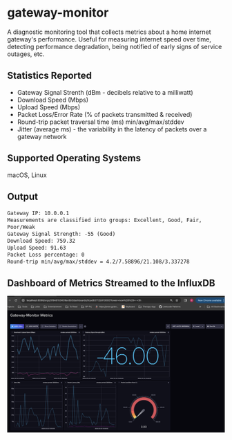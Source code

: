 # gateway-monitor
A diagnostic monitoring tool that collects metrics about a home internet gateway's performance. Useful for measuring internet speed over time, detecting performance degradation, being notified of early signs of service outages, etc.

## Statistics Reported
- Gateway Signal Strenth (dBm - decibels relative to a milliwatt)
- Download Speed (Mbps)
- Upload Speed (Mbps)
- Packet Loss/Error Rate (% of packets transmitted & received)
- Round-trip packet traversal time (ms) min/avg/max/stddev
- Jitter (average ms) - the variability in the latency of packets over a gateway network

## Supported Operating Systems
macOS, Linux

## Output
```
Gateway IP: 10.0.0.1
Measurements are classified into groups: Excellent, Good, Fair, Poor/Weak
Gateway Signal Strength: -55 (Good)
Download Speed: 759.32
Upload Speed: 91.63
Packet Loss percentage: 0
Round-trip min/avg/max/stddev = 4.2/7.58896/21.108/3.337278
```

## Dashboard of Metrics Streamed to the InfluxDB
![Dashboard](docs/influx_dashboard.png)